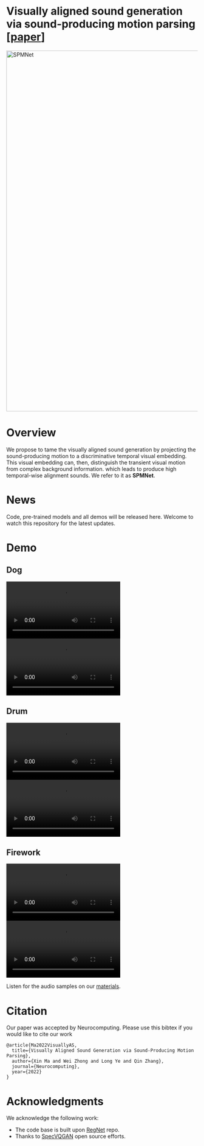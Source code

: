 # Visually aligned sound generation via sound-producing motion parsing [[paper](https://authors.elsevier.com/c/1etTF3INukKfYX)]
<img src="https://user-images.githubusercontent.com/94091472/162933955-5206dd2b-49b9-47be-878f-fc4bb35c3b20.jpg" alt="SPMNet" width="950">

# Overview
We propose to tame the visually aligned sound generation by projecting the sound-producing motion to a discriminative temporal visual embedding.
This visual embedding can, then, distinguish the transient visual motion from complex background information. which leads to produce high temporal-wise alignment sounds.
We refer to it as **SPMNet**.

# News
Code, pre-trained models and all demos will be released here. Welcome to watch this repository for the latest updates.

# Demo
## Dog
<video src="https://user-images.githubusercontent.com/94091472/162940077-5773285a-c967-4da4-bfc8-223faf2a6ed2.mp4"></video>
<video src="https://user-images.githubusercontent.com/94091472/162942202-0f3a392f-88be-4a5e-8bba-a1bb50023887.mp4"></video>

## Drum
<video src="https://user-images.githubusercontent.com/94091472/162942648-829712bb-ae63-4eec-a894-e4afcea067fe.mp4"></video>
<video src="https://user-images.githubusercontent.com/94091472/162942655-277c17c3-907b-4d55-a78a-725289cc334d.mp4"></video>

## Firework
<video src="https://user-images.githubusercontent.com/94091472/162942780-d247796b-03f4-4509-8fc6-f62716d78fa6.mp4"></video>
<video src="https://user-images.githubusercontent.com/94091472/162942788-ca10c467-d56f-4cde-92c5-549780a006db.mp4"></video>

Listen for the audio samples on our [materials](https://ars.els-cdn.com/content/image/1-s2.0-S0925231222003873-mmc1.pptx).

# Citation
Our paper was accepted by Neurocomputing. Please use this bibtex if you would like to cite our work
```
@article{Ma2022VisuallyAS,
  title={Visually Aligned Sound Generation via Sound-Producing Motion Parsing},
  author={Xin Ma and Wei Zhong and Long Ye and Qin Zhang},
  journal={Neurocomputing},
  year={2022}
}
```

# Acknowledgments
We acknowledge the following work:
- The code base is built upon [RegNet](https://github.com/PeihaoChen/regnet) repo.
- Thanks to [SpecVQGAN](https://github.com/v-iashin/SpecVQGAN) open source efforts.
